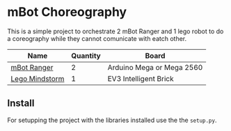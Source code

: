 # mBot Choreography

This is a simple project to orchestrate 2 mBot Ranger and 1 lego robot to do a
coreography while they cannot comunicate with eatch other.

| Name | Quantity | Board |
|---|---|---|
| [mBot Ranger](https://www.makeblock.com/pages/mbot-ranger-robot-building-kit) | 2 | Arduino Mega or Mega 2560 |
| [Lego Mindstorm](https://en.wikipedia.org/wiki/Lego_Mindstorms) | 1 | EV3 Intelligent Brick |

## Install

For setupping the project with the libraries installed use the the `setup.py`.
